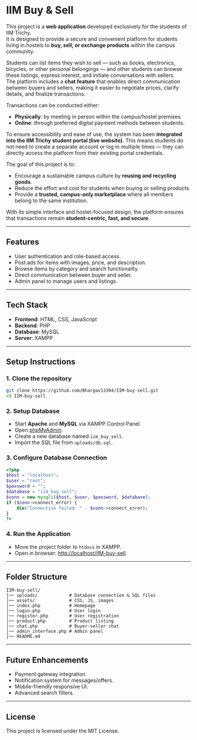 # IIM Buy & Sell

This project is a **web application** developed exclusively for the students of IIM Trichy.  
It is designed to provide a secure and convenient platform for students living in hostels to **buy, sell, or exchange products** within the campus community.  

Students can list items they wish to sell — such as books, electronics, bicycles, or other personal belongings — and other students can browse these listings, express interest, and initiate conversations with sellers.  
The platform includes a **chat feature** that enables direct communication between buyers and sellers, making it easier to negotiate prices, clarify details, and finalize transactions.  

Transactions can be conducted either:
- **Physically**: by meeting in person within the campus/hostel premises.  
- **Online**: through preferred digital payment methods between students.  

To ensure accessibility and ease of use, the system has been **integrated into the IIM Trichy student portal (live website)**. This means students do not need to create a separate account or log in multiple times — they can directly access the platform from their existing portal credentials.  

The goal of this project is to:
- Encourage a sustainable campus culture by **reusing and recycling goods**.  
- Reduce the effort and cost for students when buying or selling products.  
- Provide a **trusted, campus-only marketplace** where all members belong to the same institution.  

With its simple interface and hostel-focused design, the platform ensures that transactions remain **student-centric, fast, and secure**.


---

## Features
- User authentication and role-based access.
- Post ads for items with images, price, and description.
- Browse items by category and search functionality.
- Direct communication between buyer and seller.
- Admin panel to manage users and listings.

---

## Tech Stack
- **Frontend**: HTML, CSS, JavaScript  
- **Backend**: PHP  
- **Database**: MySQL  
- **Server**: XAMPP  

---

## Setup Instructions

### 1. Clone the repository
```bash
git clone https://github.com/Bhargav13304/IIM-buy-sell.git
cd IIM-buy-sell
```

### 2. Setup Database
- Start **Apache** and **MySQL** via XAMPP Control Panel.  
- Open [phpMyAdmin](http://localhost/phpmyadmin/).  
- Create a new database named `iim_buy_sell`.  
- Import the SQL file from `uploads/db.sql`.  

### 3. Configure Database Connection
```php
<?php
$host = "localhost";
$user = "root";
$password = "";
$database = "iim_buy_sell";
$conn = new mysqli($host, $user, $password, $database);
if ($conn->connect_error) {
    die("Connection failed: " . $conn->connect_error);
}
?>
```

### 4. Run the Application
- Move the project folder to `htdocs` in XAMPP.  
- Open in browser: [http://localhost/IIM-buy-sell](http://localhost/IIM-buy-sell).  

---

## Folder Structure
```
IIM-buy-sell/
│── uploads/            # Database connection & SQL files
│── assets/             # CSS, JS, images
│── index.php           # Homepage
│── login.php           # User login
│── register.php        # User registration
│── product.php         # Product listing
│── chat.php            # Buyer-seller chat
│── admin_interface.php # Admin panel
│── README.md
```

---

## Future Enhancements
- Payment gateway integration.  
- Notification system for messages/offers.  
- Mobile-friendly responsive UI.  
- Advanced search filters.  

---

## License
This project is licensed under the MIT License.  
